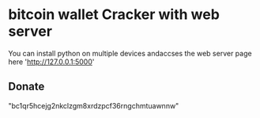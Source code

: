 # bitcoin wallet Cracker with web server
You can install python on multiple devices andaccses the web server page here
'http://127.0.0.1:5000'

## Donate
"bc1qr5hcejg2nkclzgm8xrdzpcf36rngchmtuawnnw"
